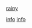 
[rainy](http://rainymood.com/)

[info](https://www.youtube.com/watch?v=xoirXUhEpIo) [info](https://www.youtube.com/watch?v=yhx3JIF7bGU&list=RDyhx3JIF7bGU)


